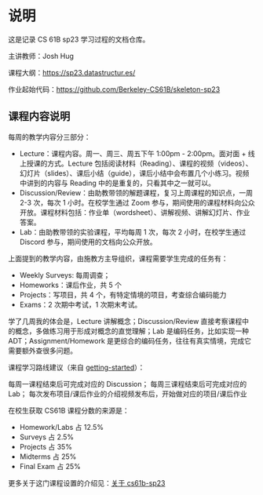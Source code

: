# 说明

这是记录 CS 61B sp23 学习过程的文档仓库。

主讲教师：Josh Hug

课程大纲：https://sp23.datastructur.es/

作业起始代码：https://github.com/Berkeley-CS61B/skeleton-sp23

## 课程内容说明

每周的教学内容分三部分：

- Lecture：课程内容。周一、周三、周五下午 1:00pm - 2:00pm。面对面 + 线上授课的方式。Lecture 包括阅读材料（Reading）、课程的视频（videos）、幻灯片（slides）、课后小结（guide），课后小结中会布置几个小练习。视频中讲到的内容与 Reading 中的是重复的，只看其中之一就可以。
- Discussion/Review：由助教带领的解题课程，复习上周课程的知识点，一周 2-3 次，每次 1 小时。在校学生通过 Zoom 参与，期间使用的课程材料向公众开放。课程材料包括：作业单（wordsheet）、讲解视频、讲解幻灯片、作业答案。
- Lab：由助教带领的实验课程，平均每周 1 次，每次 2 小时，在校学生通过 Discord 参与，期间使用的文档向公众开放。

上面提到的教学内容，由施教方主导组织，课程需要学生完成的任务有：
- Weekly Surveys: 每周调查；
- Homeworks：课后作业，共 5 个
- Projects：写项目，共 4 个，有特定情境的项目，考查综合编码能力
- Exams：2 次期中考试，1 次期末考试。

学了几周我的体会是，Lecture 讲解概念；Discussion/Review 直接考察课程中的概念，多做练习用于形成对概念的直觉理解；Lab 是编码任务，比如实现一种 ADT；Assignment/Homework 是更综合的编码任务，往往有真实情境，完成它需要额外查很多问题。

课程学习路线建议（来自 [getting-started](https://sp23.datastructur.es/materials/guides/old/misc/getting-started.html)）：

每周一课程结束后可完成对应的 Discussion；
每周三课程结束后可完成对应的 Lab；
每次发布项目/课后作业的介绍视频发布后，开始做对应的项目/课后作业

在校生获取 CS61B 课程分数的来源是：
- Homework/Labs	占 12.5%
- Surveys 占 2.5%
- Projects 占 35%
- Midterms 占 25%
- Final Exam 占 25%

更多关于这门课程设置的介绍见：[关于 cs61b-sp23](https://sp23.datastructur.es/about.html)
